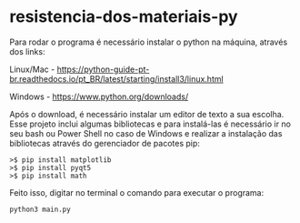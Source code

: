 # resistencia-dos-materiais-py

Para rodar o programa é necessário instalar o python na máquina, através dos links:

Linux/Mac - https://python-guide-pt-br.readthedocs.io/pt_BR/latest/starting/install3/linux.html

Windows - https://www.python.org/downloads/

Após o download, é necessário instalar um editor de texto a sua escolha. 
Esse projeto inclui algumas bibliotecas e para instalá-las é necessário ir no seu bash ou Power Shell no caso de Windows e realizar 
a instalação das bibliotecas através do gerenciador de pacotes pip:

```
>$ pip install matplotlib
>$ pip install pyqt5
>$ pip install math
```
Feito isso, digitar no terminal o comando para executar o programa:

```
python3 main.py
```
